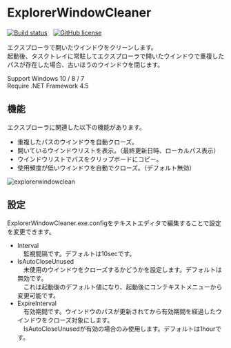 # ExplorerWindowCleaner

[![Build status](https://ci.appveyor.com/api/projects/status/tiy31lavkila6ncy?svg=true)](https://ci.appveyor.com/project/finalstream/explorerwindowcleaner)　[![GitHub license](https://img.shields.io/github/license/finalstream/ExplorerWindowCleaner.svg)]()

エクスプローラで開いたウインドウをクリーンします。  
起動後、タスクトレイに常駐してエクスプローラで開いたウインドウで重複したパスが存在した場合、古いほうのウインドウを閉じます。

Support Windows 10 / 8 / 7  
Require .NET Framework 4.5

## 機能
エクスプローラに関連した以下の機能があります。

* 重複したパスのウインドウを自動クローズ。
* 開いているウインドウリストを表示。（最終更新日時、ローカルパス表示）
* ウインドウリストでパスをクリップボードにコピー。
* 使用頻度が低いウインドウを自動でクローズ。（デフォルト無効）

![explorerwindowclean](https://cloud.githubusercontent.com/assets/3516444/10121298/eb96e36a-651f-11e5-84f9-e101b03b7bac.png)

## 設定
ExplorerWindowCleaner.exe.configをテキストエディタで編集することで設定を変更できます。  

* Interval  
　監視間隔です。デフォルトは10secです。
* IsAutoCloseUnused  
　未使用のウインドウをクローズするかどうかを設定します。デフォルトは無効です。  
　これは起動後のデフォルト値になり、起動後にコンテキストメニューから変更可能です。  
* ExpireInterval  
　有効期間です。ウインドウのパスが更新されてから有効期間を経過したウインドウをクローズ対象にします。  
　IsAutoCloseUnusedが有効の場合のみ使用します。デフォルトは1hourです。  

